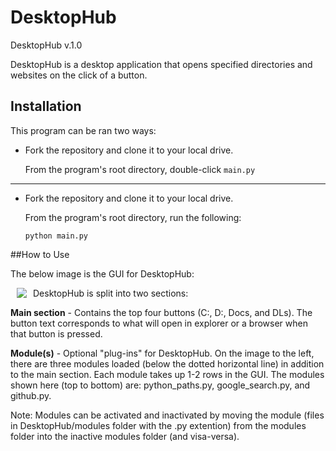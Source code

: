 # DesktopHub

DesktopHub v.1.0

DesktopHub is a desktop application that opens specified directories and websites on the click of a button.

## Installation ##

This program can be ran two ways:

+ Fork the repository and clone it to your local drive.

  From the program's root directory, double-click `main.py`

---

+ Fork the repository and clone it to your local drive.

  From the program's root directory, run the following:

  `python main.py`

##How to Use

The below image is the GUI for DesktopHub:

<img src="http://s33.postimg.org/xa94b0ojz/desktophub_gui_with_mods.png" align="left" hspace="10">

DesktopHub is split into two sections:

**Main section** - Contains the top four buttons (C:, D:, Docs, and DLs). 
               The button text corresponds to what will open in explorer or a browser when that button is pressed.

**Module(s)** - Optional "plug-ins" for DesktopHub. On the image to the left,
            there are three modules loaded (below the dotted horizontal line)
            in addition to the main section. Each module takes up 1-2 rows in the GUI.
            The modules shown here (top to bottom) are: python_paths.py, google_search.py, 
            and github.py.
            
Note: Modules can be activated and inactivated by moving the module (files in 
      DesktopHub/modules folder with the .py extention) from the modules folder into 
      the inactive modules folder (and visa-versa).


